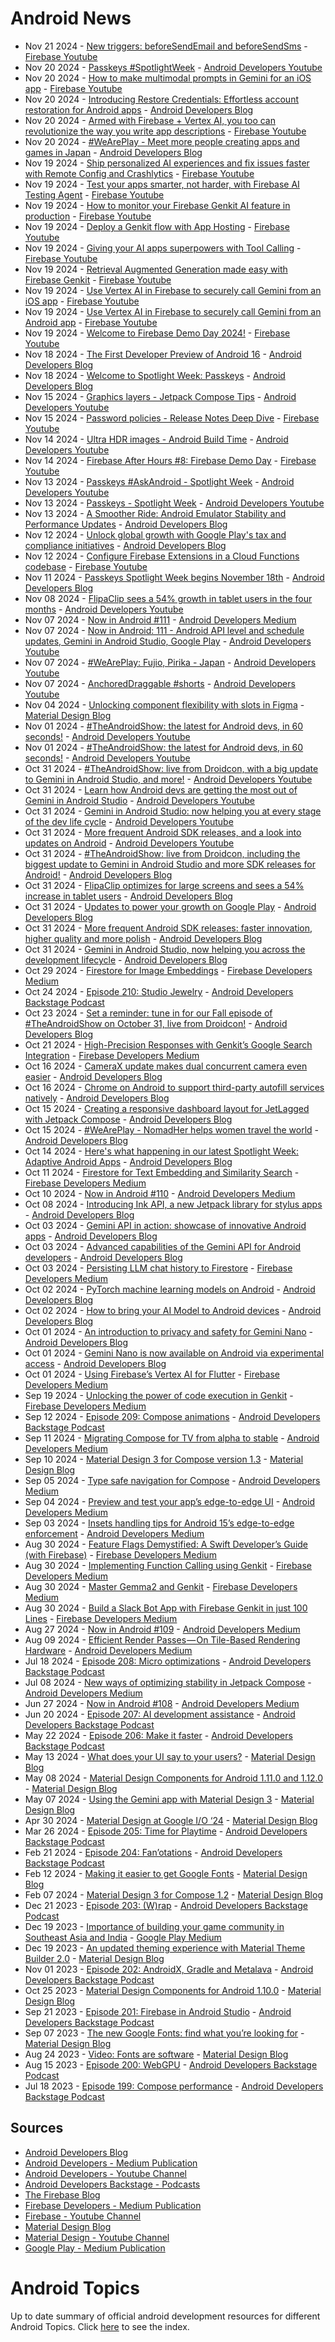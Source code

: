 # Android News

<!-- NEWS:START -->
- Nov 21 2024 - [New triggers: beforeSendEmail and beforeSendSms](https://www.youtube.com/watch?v=nJHwdtNCSpM) - [Firebase Youtube](https://www.youtube.com/user/Firebase)
- Nov 20 2024 - [Passkeys #SpotlightWeek](https://www.youtube.com/watch?v=nekYgmMTxxA) - [Android Developers Youtube](https://www.youtube.com/c/AndroidDevelopers)
- Nov 20 2024 - [How to make multimodal prompts in Gemini for an iOS app](https://www.youtube.com/watch?v=5Wm_-xdClPI) - [Firebase Youtube](https://www.youtube.com/user/Firebase)
- Nov 20 2024 - [Introducing Restore Credentials: Effortless account restoration for Android apps](http://android-developers.googleblog.com/2024/11/maintain-strong-user-relationships-with-restore-credentials.html) - [Android Developers Blog](https://android-developers.googleblog.com/)
- Nov 20 2024 - [Armed with Firebase + Vertex AI, you too can revolutionize the way you write app descriptions](https://www.youtube.com/watch?v=eQB7vcdbWvQ) - [Firebase Youtube](https://www.youtube.com/user/Firebase)
- Nov 20 2024 - [#WeArePlay - Meet more people creating apps and games in Japan](http://android-developers.googleblog.com/2024/11/weareplay-meet-more-people-creating-apps-games-japan.html) - [Android Developers Blog](https://android-developers.googleblog.com/)
- Nov 19 2024 - [Ship personalized AI experiences and fix issues faster with Remote Config and Crashlytics](https://www.youtube.com/watch?v=1f8Z3AY9avU) - [Firebase Youtube](https://www.youtube.com/user/Firebase)
- Nov 19 2024 - [Test your apps smarter, not harder, with Firebase AI Testing Agent](https://www.youtube.com/watch?v=sxSrHFuM3zM) - [Firebase Youtube](https://www.youtube.com/user/Firebase)
- Nov 19 2024 - [How to monitor your Firebase Genkit AI feature in production](https://www.youtube.com/watch?v=OdgYwiMg1VA) - [Firebase Youtube](https://www.youtube.com/user/Firebase)
- Nov 19 2024 - [Deploy a Genkit flow with App Hosting](https://www.youtube.com/watch?v=8gsEWgi4K8M) - [Firebase Youtube](https://www.youtube.com/user/Firebase)
- Nov 19 2024 - [Giving your AI apps superpowers with Tool Calling](https://www.youtube.com/watch?v=IuZi09JfDo4) - [Firebase Youtube](https://www.youtube.com/user/Firebase)
- Nov 19 2024 - [Retrieval Augmented Generation made easy with Firebase Genkit](https://www.youtube.com/watch?v=P7_MfPMnnxs) - [Firebase Youtube](https://www.youtube.com/user/Firebase)
- Nov 19 2024 - [Use Vertex AI in Firebase to securely call Gemini from an iOS app](https://www.youtube.com/watch?v=xB1Nxn0BHvg) - [Firebase Youtube](https://www.youtube.com/user/Firebase)
- Nov 19 2024 - [Use Vertex AI in Firebase to securely call Gemini from an Android app](https://www.youtube.com/watch?v=StfUM3D1Qnk) - [Firebase Youtube](https://www.youtube.com/user/Firebase)
- Nov 19 2024 - [Welcome to Firebase Demo Day 2024!](https://www.youtube.com/watch?v=dfEPQONqJuo) - [Firebase Youtube](https://www.youtube.com/user/Firebase)
- Nov 18 2024 - [The First Developer Preview of Android 16](http://android-developers.googleblog.com/2024/11/the-first-developer-preview-android16.html) - [Android Developers Blog](https://android-developers.googleblog.com/)
- Nov 18 2024 - [Welcome to Spotlight Week: Passkeys](http://android-developers.googleblog.com/2024/11/passkeys-spotlight-week.html) - [Android Developers Blog](https://android-developers.googleblog.com/)
- Nov 15 2024 - [Graphics layers - Jetpack Compose Tips](https://www.youtube.com/watch?v=KawI7srRvOM) - [Android Developers Youtube](https://www.youtube.com/c/AndroidDevelopers)
- Nov 15 2024 - [Password policies - Release Notes Deep Dive](https://www.youtube.com/watch?v=smB-4UogJpQ) - [Firebase Youtube](https://www.youtube.com/user/Firebase)
- Nov 14 2024 - [Ultra HDR images - Android Build Time](https://www.youtube.com/watch?v=iKSLwym0Acw) - [Android Developers Youtube](https://www.youtube.com/c/AndroidDevelopers)
- Nov 14 2024 - [Firebase After Hours #8: Firebase Demo Day](https://www.youtube.com/watch?v=0WOm5LrGlzw) - [Firebase Youtube](https://www.youtube.com/user/Firebase)
- Nov 13 2024 - [Passkeys #AskAndroid - Spotlight Week](https://www.youtube.com/watch?v=HvyIcPfS18s) - [Android Developers Youtube](https://www.youtube.com/c/AndroidDevelopers)
- Nov 13 2024 - [Passkeys - Spotlight Week](https://www.youtube.com/watch?v=fgZ16yDFb7M) - [Android Developers Youtube](https://www.youtube.com/c/AndroidDevelopers)
- Nov 13 2024 - [A Smoother Ride: Android Emulator Stability and Performance Updates](http://android-developers.googleblog.com/2024/11/android-emulator-stability-performance-updates.html) - [Android Developers Blog](https://android-developers.googleblog.com/)
- Nov 12 2024 - [Unlock global growth with Google Play's tax and compliance initiatives](http://android-developers.googleblog.com/2024/11/unlocking-global-growth-google-play-makes-business-easy.html) - [Android Developers Blog](https://android-developers.googleblog.com/)
- Nov 12 2024 - [Configure Firebase Extensions in a Cloud Functions codebase](https://www.youtube.com/watch?v=VB_L0cD4GOc) - [Firebase Youtube](https://www.youtube.com/user/Firebase)
- Nov 11 2024 - [Passkeys Spotlight Week begins November 18th](http://android-developers.googleblog.com/2024/11/android-passkeys-spotlight-week-begins-november-18.html) - [Android Developers Blog](https://android-developers.googleblog.com/)
- Nov 08 2024 - [FlipaClip sees a 54% growth in tablet users in the four months](https://www.youtube.com/watch?v=TDGzLGLmVzY) - [Android Developers Youtube](https://www.youtube.com/c/AndroidDevelopers)
- Nov 07 2024 - [Now in Android #111](https://medium.com/androiddevelopers/now-in-android-111-9c60a12a8473?source=rss----95b274b437c2---4) - [Android Developers Medium](https://medium.com/androiddevelopers)
- Nov 07 2024 - [Now in Android: 111 - Android API level and schedule updates, Gemini in Android Studio, Google Play](https://www.youtube.com/watch?v=WRzkRWxBAZU) - [Android Developers Youtube](https://www.youtube.com/c/AndroidDevelopers)
- Nov 07 2024 - [#WeArePlay: Fujio, Pirika - Japan](https://www.youtube.com/watch?v=P2LPxXKMvYI) - [Android Developers Youtube](https://www.youtube.com/c/AndroidDevelopers)
- Nov 07 2024 - [AnchoredDraggable #shorts](https://www.youtube.com/watch?v=pvz37J9jIVg) - [Android Developers Youtube](https://www.youtube.com/c/AndroidDevelopers)
- Nov 04 2024 - [Unlocking component flexibility with slots in Figma](https://material.io/blog/material-3-slot-components-figma) - [Material Design Blog](https://material.io/blog)
- Nov 01 2024 - [#TheAndroidShow: the latest for Android devs, in 60 seconds!](https://www.youtube.com/watch?v=C3fsm_rj4QQ) - [Android Developers Youtube](https://www.youtube.com/c/AndroidDevelopers)
- Nov 01 2024 - [#TheAndroidShow: the latest for Android devs, in 60 seconds!](https://www.youtube.com/watch?v=QqbtL_grR3g) - [Android Developers Youtube](https://www.youtube.com/c/AndroidDevelopers)
- Oct 31 2024 - [#TheAndroidShow: live from Droidcon, with a big update to Gemini in Android Studio, and more!](https://www.youtube.com/watch?v=iKTgKGeTRzg) - [Android Developers Youtube](https://www.youtube.com/c/AndroidDevelopers)
- Oct 31 2024 - [Learn how Android devs are getting the most out of Gemini in Android Studio](https://www.youtube.com/watch?v=cmmlqsv3-5A) - [Android Developers Youtube](https://www.youtube.com/c/AndroidDevelopers)
- Oct 31 2024 - [Gemini in Android Studio: now helping you at every stage of the dev life cycle](https://www.youtube.com/watch?v=ZfIE-LATgH4) - [Android Developers Youtube](https://www.youtube.com/c/AndroidDevelopers)
- Oct 31 2024 - [More frequent Android SDK releases, and a look into updates on Android](https://www.youtube.com/watch?v=tU9-p4jME_w) - [Android Developers Youtube](https://www.youtube.com/c/AndroidDevelopers)
- Oct 31 2024 - [#TheAndroidShow: live from Droidcon, including the biggest update to Gemini in Android Studio and more SDK releases for Android!](http://android-developers.googleblog.com/2024/10/tas-24-recap.html) - [Android Developers Blog](https://android-developers.googleblog.com/)
- Oct 31 2024 - [FlipaClip optimizes for large screens and sees a 54% increase in tablet users](http://android-developers.googleblog.com/2024/10/flipaclip-optimizes-for-tablets-and-stylus.html) - [Android Developers Blog](https://android-developers.googleblog.com/)
- Oct 31 2024 - [Updates to power your growth on Google Play](http://android-developers.googleblog.com/2024/10/whats-new-in-google-play.html) - [Android Developers Blog](https://android-developers.googleblog.com/)
- Oct 31 2024 - [More frequent Android SDK releases: faster innovation, higher quality and more polish](http://android-developers.googleblog.com/2024/10/android-sdk-release-update.html) - [Android Developers Blog](https://android-developers.googleblog.com/)
- Oct 31 2024 - [Gemini in Android Studio, now helping you across the development lifecycle](http://android-developers.googleblog.com/2024/10/whats-new-in-gemini-in-android.html) - [Android Developers Blog](https://android-developers.googleblog.com/)
- Oct 29 2024 - [Firestore for Image Embeddings](https://medium.com/firebase-developers/firestore-for-image-embeddings-f3fa2a5a5058?source=rss----8e8b7dc6774d---4) - [Firebase Developers Medium](https://medium.com/firebase-developers)
- Oct 24 2024 - [Episode 210: Studio Jewelry](http://adbackstage.libsyn.com/episode-210-studio-jewelry) - [Android Developers Backstage Podcast](https://adbackstage.libsyn.com/)
- Oct 23 2024 - [Set a reminder: tune in for our Fall episode of #TheAndroidShow on October 31, live from Droidcon!](http://android-developers.googleblog.com/2024/10/tas-24-teaser.html) - [Android Developers Blog](https://android-developers.googleblog.com/)
- Oct 21 2024 - [High-Precision Responses with Genkit’s Google Search Integration](https://medium.com/firebase-developers/high-precision-responses-with-genkits-google-search-integration-7f142f5c9693?source=rss----8e8b7dc6774d---4) - [Firebase Developers Medium](https://medium.com/firebase-developers)
- Oct 16 2024 - [CameraX update makes dual concurrent camera even easier](http://android-developers.googleblog.com/2024/10/camerax-update-makes-dual-concurrent-camera-easier.html) - [Android Developers Blog](https://android-developers.googleblog.com/)
- Oct 16 2024 - [Chrome on Android to support third-party autofill services natively](http://android-developers.googleblog.com/2024/10/chrome-3p-autofill-services.html) - [Android Developers Blog](https://android-developers.googleblog.com/)
- Oct 15 2024 - [Creating a responsive dashboard layout for JetLagged with Jetpack Compose](http://android-developers.googleblog.com/2024/10/creating-responsive-dashboard-layout-for-jetlagged-jetpack-compose.html) - [Android Developers Blog](https://android-developers.googleblog.com/)
- Oct 15 2024 - [#WeArePlay - NomadHer helps women travel the world](http://android-developers.googleblog.com/2024/10/weareplay-nomadher-helps-women-travel-the-world.html) - [Android Developers Blog](https://android-developers.googleblog.com/)
- Oct 14 2024 - [Here's what happening in our latest Spotlight Week: Adaptive Android Apps](http://android-developers.googleblog.com/2024/10/adaptive-spotlight-week.html) - [Android Developers Blog](https://android-developers.googleblog.com/)
- Oct 11 2024 - [Firestore for Text Embedding and Similarity Search](https://medium.com/firebase-developers/firestore-for-text-embedding-and-similarity-search-d74acbc8d6f5?source=rss----8e8b7dc6774d---4) - [Firebase Developers Medium](https://medium.com/firebase-developers)
- Oct 10 2024 - [Now in Android #110](https://medium.com/androiddevelopers/now-in-android-110-a8ae5802604f?source=rss----95b274b437c2---4) - [Android Developers Medium](https://medium.com/androiddevelopers)
- Oct 08 2024 - [Introducing Ink API, a new Jetpack library for stylus apps](http://android-developers.googleblog.com/2024/10/introducing-ink-api-jetpack-library.html) - [Android Developers Blog](https://android-developers.googleblog.com/)
- Oct 03 2024 - [Gemini API in action: showcase of innovative Android apps](http://android-developers.googleblog.com/2024/10/gemini-api-showcase-of-innovative-android-apps.html) - [Android Developers Blog](https://android-developers.googleblog.com/)
- Oct 03 2024 - [Advanced capabilities of the Gemini API for Android developers](http://android-developers.googleblog.com/2024/10/advanced-capabilities-of-gemini-api-for-android-developers.html) - [Android Developers Blog](https://android-developers.googleblog.com/)
- Oct 03 2024 - [Persisting LLM chat history to Firestore](https://medium.com/firebase-developers/persisting-llm-chat-history-to-firestore-4e3716dd67fe?source=rss----8e8b7dc6774d---4) - [Firebase Developers Medium](https://medium.com/firebase-developers)
- Oct 02 2024 - [PyTorch machine learning models on Android](http://android-developers.googleblog.com/2024/10/pytorch-machine-learning-models-on-android.html) - [Android Developers Blog](https://android-developers.googleblog.com/)
- Oct 02 2024 - [How to bring your AI Model to Android devices](http://android-developers.googleblog.com/2024/10/bring-your-ai-model-to-android-devices.html) - [Android Developers Blog](https://android-developers.googleblog.com/)
- Oct 01 2024 - [An introduction to privacy and safety for Gemini Nano](http://android-developers.googleblog.com/2024/10/introduction-to-privacy-and-safety-gemini-nano.html) - [Android Developers Blog](https://android-developers.googleblog.com/)
- Oct 01 2024 - [Gemini Nano is now available on Android via experimental access](http://android-developers.googleblog.com/2024/10/gemini-nano-experimental-access-available-on-android.html) - [Android Developers Blog](https://android-developers.googleblog.com/)
- Oct 01 2024 - [Using Firebase’s Vertex AI for Flutter](https://medium.com/firebase-developers/using-firebases-vertex-ai-for-flutter-abdd85d1d1a8?source=rss----8e8b7dc6774d---4) - [Firebase Developers Medium](https://medium.com/firebase-developers)
- Sep 19 2024 - [Unlocking the power of code execution in Genkit](https://medium.com/firebase-developers/getting-started-with-code-execution-in-genkit-c5391b45b321?source=rss----8e8b7dc6774d---4) - [Firebase Developers Medium](https://medium.com/firebase-developers)
- Sep 12 2024 - [Episode 209: Compose animations](http://adbackstage.libsyn.com/episode-209-compose-animations) - [Android Developers Backstage Podcast](https://adbackstage.libsyn.com/)
- Sep 11 2024 - [Migrating Compose for TV from alpha to stable](https://medium.com/androiddevelopers/migrating-compose-for-tv-from-alpha-to-stable-b0074d6fd350?source=rss----95b274b437c2---4) - [Android Developers Medium](https://medium.com/androiddevelopers)
- Sep 10 2024 - [Material Design 3 for Compose version 1.3](https://material.io/blog/material-3-compose-1-3) - [Material Design Blog](https://material.io/blog)
- Sep 05 2024 - [Type safe navigation for Compose](https://medium.com/androiddevelopers/type-safe-navigation-for-compose-105325a97657?source=rss----95b274b437c2---4) - [Android Developers Medium](https://medium.com/androiddevelopers)
- Sep 04 2024 - [Preview and test your app’s edge-to-edge UI](https://medium.com/androiddevelopers/preview-and-test-your-apps-edge-to-edge-ui-da645c905d78?source=rss----95b274b437c2---4) - [Android Developers Medium](https://medium.com/androiddevelopers)
- Sep 03 2024 - [Insets handling tips for Android 15’s edge-to-edge enforcement](https://medium.com/androiddevelopers/insets-handling-tips-for-android-15s-edge-to-edge-enforcement-872774e8839b?source=rss----95b274b437c2---4) - [Android Developers Medium](https://medium.com/androiddevelopers)
- Aug 30 2024 - [Feature Flags Demystified: A Swift Developer’s Guide (with Firebase)](https://medium.com/firebase-developers/implementing-ios-feature-flags-using-firebase-760a43afe863?source=rss----8e8b7dc6774d---4) - [Firebase Developers Medium](https://medium.com/firebase-developers)
- Aug 30 2024 - [Implementing Function Calling using Genkit](https://medium.com/firebase-developers/implementing-function-calling-using-genkit-0c03f6cb9179?source=rss----8e8b7dc6774d---4) - [Firebase Developers Medium](https://medium.com/firebase-developers)
- Aug 30 2024 - [Master Gemma2 and Genkit](https://medium.com/firebase-developers/how-to-develop-using-the-gemma2-model-in-genkit-085f22ce68f3?source=rss----8e8b7dc6774d---4) - [Firebase Developers Medium](https://medium.com/firebase-developers)
- Aug 30 2024 - [Build a Slack Bot App with Firebase Genkit in just 100 Lines](https://medium.com/firebase-developers/build-a-slack-bot-app-with-firebase-genkit-in-just-100-lines-71d4e49c9e08?source=rss----8e8b7dc6774d---4) - [Firebase Developers Medium](https://medium.com/firebase-developers)
- Aug 27 2024 - [Now in Android #109](https://medium.com/androiddevelopers/now-in-android-109-1dbf4e81b127?source=rss----95b274b437c2---4) - [Android Developers Medium](https://medium.com/androiddevelopers)
- Aug 09 2024 - [Efficient Render Passes — On Tile-Based Rendering Hardware](https://medium.com/androiddevelopers/efficient-render-passes-on-tile-based-rendering-hardware-621070158e40?source=rss----95b274b437c2---4) - [Android Developers Medium](https://medium.com/androiddevelopers)
- Jul 18 2024 - [Episode 208: Micro optimizations](http://adbackstage.libsyn.com/episode-208-micro-optimizations) - [Android Developers Backstage Podcast](https://adbackstage.libsyn.com/)
- Jul 08 2024 - [New ways of optimizing stability in Jetpack Compose](https://medium.com/androiddevelopers/new-ways-of-optimizing-stability-in-jetpack-compose-038106c283cc?source=rss----95b274b437c2---4) - [Android Developers Medium](https://medium.com/androiddevelopers)
- Jun 27 2024 - [Now in Android #108](https://medium.com/androiddevelopers/now-in-android-108-42291f14ba37?source=rss----95b274b437c2---4) - [Android Developers Medium](https://medium.com/androiddevelopers)
- Jun 20 2024 - [Episode 207: AI development assistance](http://adbackstage.libsyn.com/episode-207-ai-development-assistance) - [Android Developers Backstage Podcast](https://adbackstage.libsyn.com/)
- May 22 2024 - [Episode 206: Make it faster](http://adbackstage.libsyn.com/episode-206-make-it-faster) - [Android Developers Backstage Podcast](https://adbackstage.libsyn.com/)
- May 13 2024 - [What does your UI say to your users?](https://material.io/blog/testing-material-3) - [Material Design Blog](https://material.io/blog)
- May 08 2024 - [Material Design Components for Android 1.11.0 and 1.12.0](https://material.io/blog/android-stable-release-1-12-0) - [Material Design Blog](https://material.io/blog)
- May 07 2024 - [Using the Gemini app with Material Design 3](https://material.io/blog/how-to-gemini-app-compose-material-design-3) - [Material Design Blog](https://material.io/blog)
- Apr 30 2024 - [Material Design at Google I/O ‘24](https://material.io/blog/google-io-2024) - [Material Design Blog](https://material.io/blog)
- Mar 26 2024 - [Episode 205: Time for Playtime](http://adbackstage.libsyn.com/episode-205-time-for-playtime) - [Android Developers Backstage Podcast](https://adbackstage.libsyn.com/)
- Feb 21 2024 - [Episode 204: Fan’otations](http://adbackstage.libsyn.com/episode-204-fanotations) - [Android Developers Backstage Podcast](https://adbackstage.libsyn.com/)
- Feb 12 2024 - [Making it easier to get Google Fonts](https://material.io/blog/get-google-fonts-update) - [Material Design Blog](https://material.io/blog)
- Feb 07 2024 - [Material Design 3 for Compose 1.2](https://material.io/blog/material-3-compose-1-2) - [Material Design Blog](https://material.io/blog)
- Dec 21 2023 - [Episode 203: (W)rap](http://adbackstage.libsyn.com/episode-203-wrap) - [Android Developers Backstage Podcast](https://adbackstage.libsyn.com/)
- Dec 19 2023 - [Importance of building your game community in Southeast Asia and India](https://medium.com/googleplaydev/importance-of-building-your-game-community-in-southeast-asia-and-india-dc3aaa65902a?source=rss----1f8baa23933d---4) - [Google Play Medium](https://medium.com/googleplaydev)
- Dec 19 2023 - [An updated theming experience with Material Theme Builder 2.0](https://material.io/blog/material-theme-builder-2-color-match) - [Material Design Blog](https://material.io/blog)
- Nov 01 2023 - [Episode 202: AndroidX, Gradle and Metalava](http://adbackstage.libsyn.com/episode-202-androidx-gradle-and-metalava) - [Android Developers Backstage Podcast](https://adbackstage.libsyn.com/)
- Oct 25 2023 - [Material Design Components for Android 1.10.0](https://material.io/blog/android-stable-release-1-10-0) - [Material Design Blog](https://material.io/blog)
- Sep 21 2023 - [Episode 201: Firebase in Android Studio](http://adbackstage.libsyn.com/episode-201-firebase-in-android-studio) - [Android Developers Backstage Podcast](https://adbackstage.libsyn.com/)
- Sep 07 2023 - [The new Google Fonts: find what you’re looking for](https://material.io/blog/2023-google-fonts-redesign) - [Material Design Blog](https://material.io/blog)
- Aug 24 2023 - [Video: Fonts are software](https://material.io/blog/fonts-are-software-video) - [Material Design Blog](https://material.io/blog)
- Aug 15 2023 - [Episode 200: WebGPU](http://adbackstage.libsyn.com/episode-200-webgpu) - [Android Developers Backstage Podcast](https://adbackstage.libsyn.com/)
- Jul 18 2023 - [Episode 199: Compose performance](http://adbackstage.libsyn.com/episode-199-compose-performance) - [Android Developers Backstage Podcast](https://adbackstage.libsyn.com/)<!-- NEWS:END -->

## Sources

* [Android Developers Blog](https://android-developers.googleblog.com/)
* [Android Developers - Medium Publication](https://medium.com/androiddevelopers)
* [Android Developers - Youtube Channel](https://www.youtube.com/c/AndroidDevelopers)
* [Android Developers Backstage - Podcasts](https://adbackstage.libsyn.com/)
* [The Firebase Blog](https://firebase.googleblog.com/)
* [Firebase Developers - Medium Publication](https://medium.com/firebase-developers)
* [Firebase - Youtube Channel](https://www.youtube.com/user/Firebase)
* [Material Design Blog](https://material.io/blog)
* [Material Design - Youtube Channel](https://www.youtube.com/c/MaterialDesign)
* [Google Play - Medium Publication](https://medium.com/googleplaydev)

# Android Topics
Up to date summary of official android development resources for different Android Topics. Click [here](https://androidtopicsindex.dipien.com/) to see the index.

